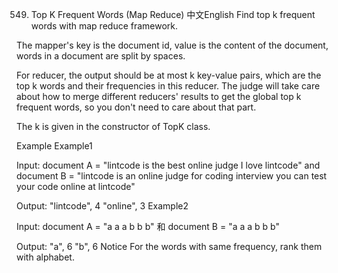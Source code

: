 549. Top K Frequent Words (Map Reduce)
中文English
Find top k frequent words with map reduce framework.

The mapper's key is the document id, value is the content of the document, words in a document are split by spaces.

For reducer, the output should be at most k key-value pairs, which are the top k words and their frequencies in this reducer. The judge will take care about how to merge different reducers' results to get the global top k frequent words, so you don't need to care about that part.

The k is given in the constructor of TopK class.

Example
Example1

Input:
document A = "lintcode is the best online judge
I love lintcode" and 
document B = "lintcode is an online judge for coding interview
you can test your code online at lintcode"

Output: 
"lintcode", 4
"online", 3
Example2

Input:
document A = "a a a b b b" 和
document B = "a a a b b b"

Output: 
"a", 6
"b", 6
Notice
For the words with same frequency, rank them with alphabet.

